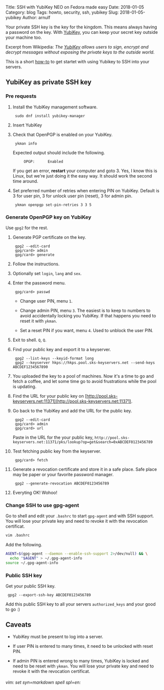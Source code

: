 Title: SSH with YubiKey NEO on Fedora made easy
Date: 2018-01-05
Category: blog
Tags: howto, security, ssh, yubikey
Slug: 2018-01-05-yubikey
Author: arnulf

[YubiKey]: https://www.yubico.com/
[SSH]: https://en.wikipedia.org/wiki/Secure_Shell "Secure Shell"
[PGP]: https://en.wikipedia.org/wiki/Pretty_Good_Privacy "Pretty Good Privacy"
[GPG]: https://www.gnupg.org/ "GnuPG"
[How-to]: https://en.wikipedia.org/wiki/How-to
[OpenPGP]: https://www.openpgp.org/

Your private SSH key is the key for the kingdom. This means always having a password on the key. With [YubiKey], you can keep your secret key outside your machine too.   

Excerpt from Wikipedia: *The [YubiKey] allows users to sign, encrypt and decrypt messages without exposing the private keys to the outside world.*

This is a short [how-to] to get startet with using Yubikey to SSH into your servers.

## YubiKey as private SSH key

### Pre requests

1. Install the YubiKey management software. 

        sudo dnf install yubikey-manager

0. Insert YubiKey

0. Check that OpenPGP is enabled on your YubiKey.

        ykman info

    Expected output should include the following.
 
            OPGP:      Enabled

    If you get an error, **restart** your computer and goto 3. Yes, I know this is Linux, but we're just doing it the easy way. It should work the second time around.

0. Set preferred number of retries when entering PIN on YubiKey. Default is 3 for user pin, 3 for unlock user pin (reset), 3 for admin pin.

        ykman openpgp set-pin-retries 3 3 5

### Generate OpenPGP key on YubiKey

Use `gpg2` for the rest.

1. Generate PGP certificate on the key.

        gpg2 --edit-card
        gpg/card> admin
        gpg/card> generate

0. Follow the instructions.

0. Optionally set `login`, `lang` and `sex`.

0. Enter the  password menu.

        gpg/card> passwd

   - Change user PIN, menu `1`.

   - Change admin PIN, menu `3`. The easiest is to keep to numbers to avoid accidentally locking you YubiKey. If that happens you need to reset it with `ykman`. 

   - Set a reset PIN if you want, menu `4`. Used to unblock the user PIN.

0. Exit to shell. `Q`, `Q`.

0. Find your public key and export it to a keyserver.

        gpg2 --list-keys --keyid-format long
        gpg2 --keyserver hkps://hkps.pool.sks-keyservers.net --send-keys ABCDEF1234567890

0. You uploaded the key to a pool of machines. Now it's a time to go and fetch a coffee, and let some time go to avoid frustrations while the pool is updating.

0. Find the URL for your public key on [http://pool.sks-keyservers.net:11371](http://pool.sks-keyservers.net:11371).

0. Go back to the YubiKey and add the URL for the public key.

        gpg2 --edit-card
        gpg/card> admin
        gpg/card> url

   Paste in the URL for the your public key, `http://pool.sks-keyservers.net:11371/pks/lookup?op=get&search=0xABCDEF0123456789`

0. Test fetching public key from the keyserver.

        gpg/card> fetch

0. Generate a revocation certificate and store it in a safe place. Safe place may be paper or your favorite password manager.

        gpg2 --generate-revocation ABCDEF0123456789 

0. Everyting OK! Wohoo!

### Change SSH to use gpg-agent

Go to shell and edit your `.bashrc` to start `gpg-agent` and with SSH support. You will lose your private key and need to revoke it with the revocation certificat. 

```bash
vim .bashrc
```

Add the following.

```bash
AGENT=$(gpg-agent --daemon --enable-ssh-support 2>/dev/null) && \
  echo "$AGENT" > ~/.gpg-agent-info
source ~/.gpg-agent-info
```

### Public SSH key

Get your public SSH key.

     gpg2 --export-ssh-key ABCDEF0123456789

Add this public SSH key to all your servers `authorized_keys` and your good to go :)

## Caveats 

* YubiKey must be present to log into a server.

* If user PIN is entered to many times, it need to be unlocked with reset PIN.

* If admin PIN is entered wrong to many times, YubiKey is locked and need to be reset with `ykman`. You will lose your private key and need to revoke it with the revocation certificat. 

###### vim: set syn=markdown spell spl=en:
